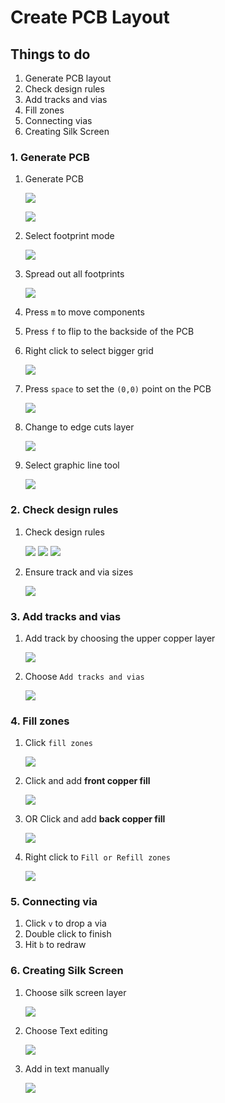 # Create PCB Layout

## Things to do

1. Generate PCB layout
1. Check design rules
1. Add tracks and vias
1. Fill zones
1. Connecting vias
1. Creating Silk Screen

### 1. Generate PCB

1. Generate PCB

    ![](img/read-current-netlist.png)

    ![](img/generated-pcb.png)
1. Select footprint mode

    ![](img/select-footprint-mode.png)
1. Spread out all footprints

    ![](img/spread-footprint.png)
1. Press `m` to move components
1. Press `f` to flip to the backside of the PCB
1. Right click to select bigger grid

    ![](img/select-grid.png)
1. Press `space` to set the `(0,0)` point on the PCB

    ![](img/zero-zero.png)
1. Change to edge cuts layer

    ![](img/edge-cuts.png)
1. Select graphic line tool

    ![](img/graphic-line-tool.png)

### 2. Check design rules

1. Check design rules

    ![](img/design-rules.png)
    ![](img/net-class-editor.png)
    ![](img/global-design-rules.png)
1. Ensure track and via sizes

    ![](img/track-via-sizes.png)

### 3. Add tracks and vias

1. Add track by choosing the upper copper layer

    ![](img/front-copper.png)
1. Choose `Add tracks and vias`

    ![](img/add-tracks-vias.png)

### 4. Fill zones

1. Click `fill zones`

    ![](img/add-fill-zones.png)
1. Click and add **front copper fill**

    ![](img/fcu-fill.png)
1. OR Click and add **back copper fill**

    ![](img/bcu-fill.png)
1. Right click to `Fill or Refill zones`

    ![](img/fill-or-refill-zones.png)

### 5. Connecting via

1. Click `v` to drop a via
1. Double click to finish
1. Hit `b` to redraw

### 6. Creating Silk Screen

1. Choose silk screen layer

    ![](img/silk-screen-layer.png)
1. Choose Text editing

    ![](img/choose-text.png)
1. Add in text manually

    ![](img/add-text-manually.png)
